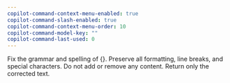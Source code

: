 ```yaml
---
copilot-command-context-menu-enabled: true
copilot-command-slash-enabled: true
copilot-command-context-menu-order: 10
copilot-command-model-key: ""
copilot-command-last-used: 0
---
```

Fix the grammar and spelling of {}. Preserve all formatting, line breaks, and special characters. Do not add or remove any content. Return only the corrected text.